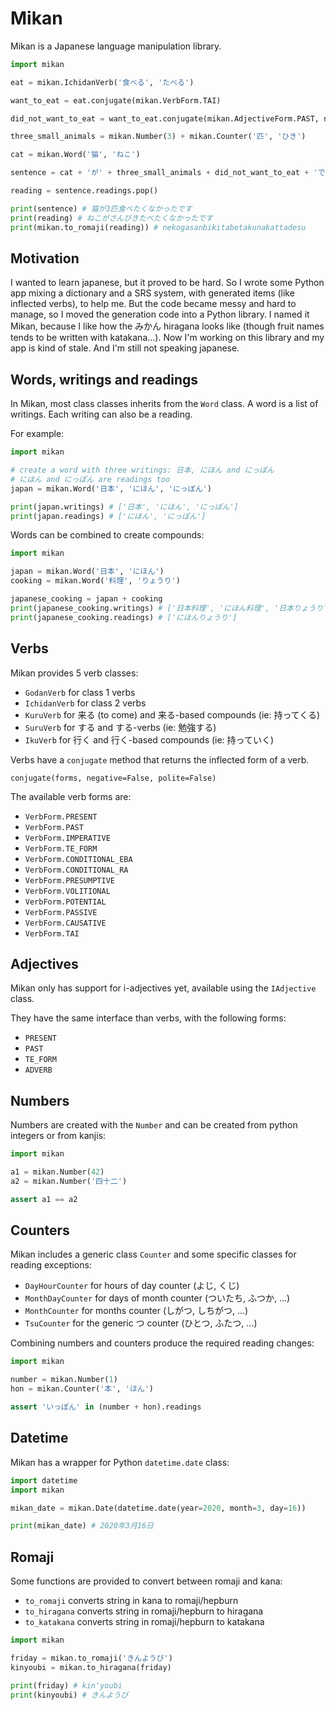 Mikan
=====

Mikan is a Japanese language manipulation library.

```python
import mikan

eat = mikan.IchidanVerb('食べる', 'たべる')

want_to_eat = eat.conjugate(mikan.VerbForm.TAI)

did_not_want_to_eat = want_to_eat.conjugate(mikan.AdjectiveForm.PAST, negative=True)

three_small_animals = mikan.Number(3) + mikan.Counter('匹', 'ひき')

cat = mikan.Word('猫', 'ねこ')

sentence = cat + 'が' + three_small_animals + did_not_want_to_eat + 'です'

reading = sentence.readings.pop()

print(sentence) # 猫が3匹食べたくなかったです
print(reading) # ねこがさんびきたべたくなかったです
print(mikan.to_romaji(reading)) # nekogasanbikitabetakunakattadesu
```

Motivation
----------

I wanted to learn japanese, but it proved to be hard. So I wrote some Python app mixing a dictionary and a SRS system, with generated items (like inflected verbs), to help me. But the code became messy and hard to manage, so I moved the generation code into a Python library. I named it Mikan, because I like how the みかん hiragana looks like (though fruit names tends to be written with katakana...). Now I'm working on this library and my app is kind of stale. And I'm still not speaking japanese.

Words, writings and readings
----------------------------

In Mikan, most class classes inherits from the `Word` class. A word is a list of writings. Each writing can also be a reading.

For example:
```python
import mikan

# create a word with three writings: 日本, にほん and にっぽん
# にほん and にっぽん are readings too
japan = mikan.Word('日本', 'にほん', 'にっぽん')

print(japan.writings) # ['日本', 'にほん', 'にっぽん']
print(japan.readings) # ['にほん', 'にっぽん']
```

Words can be combined to create compounds:

```python
import mikan

japan = mikan.Word('日本', 'にほん')
cooking = mikan.Word('料理', 'りょうり')

japanese_cooking = japan + cooking
print(japanese_cooking.writings) # ['日本料理', 'にほん料理', '日本りょうり', 'にほんりょうり']
print(japanese_cooking.readings) # ['にほんりょうり']
```

Verbs
-----

Mikan provides 5 verb classes:
- `GodanVerb` for class 1 verbs
- `IchidanVerb` for class 2 verbs
- `KuruVerb` for 来る (to come) and 来る-based compounds (ie: 持ってくる)
- `SuruVerb` for する and する-verbs (ie: 勉強する)
- `IkuVerb` for 行く and 行く-based compounds (ie: 持っていく)

Verbs have a `conjugate` method that returns the inflected form of a verb.

`conjugate(forms, negative=False, polite=False)`

The available verb forms are:

- `VerbForm.PRESENT`
- `VerbForm.PAST`
- `VerbForm.IMPERATIVE`
- `VerbForm.TE_FORM`
- `VerbForm.CONDITIONAL_EBA`
- `VerbForm.CONDITIONAL_RA`
- `VerbForm.PRESUMPTIVE`
- `VerbForm.VOLITIONAL`
- `VerbForm.POTENTIAL`
- `VerbForm.PASSIVE`
- `VerbForm.CAUSATIVE`
- `VerbForm.TAI`

Adjectives
----------

Mikan only has support for i-adjectives yet, available using the `IAdjective` class.

They have the same interface than verbs, with the following forms:

- `PRESENT`
- `PAST`
- `TE_FORM`
- `ADVERB`

Numbers
-------

Numbers are created with the `Number` and can be created from python integers or from kanjis:

```python
import mikan

a1 = mikan.Number(42)
a2 = mikan.Number('四十二')

assert a1 == a2
```

Counters
--------

Mikan includes a generic class `Counter` and some specific classes for reading exceptions:

- `DayHourCounter` for hours of day counter (よじ, くじ)
- `MonthDayCounter` for days of month counter (ついたち, ふつか, ...)
- `MonthCounter` for months counter (しがつ, しちがつ, ...)
- `TsuCounter` for the generic つ counter (ひとつ, ふたつ, ...)

Combining numbers and counters produce the required reading changes:

```python
import mikan

number = mikan.Number(1)
hon = mikan.Counter('本', 'ほん')

assert 'いっぽん' in (number + hon).readings
```

Datetime
--------

Mikan has a wrapper for Python `datetime.date` class:

```python
import datetime
import mikan

mikan_date = mikan.Date(datetime.date(year=2020, month=3, day=16))

print(mikan_date) # 2020年3月16日
```

Romaji
------

Some functions are provided to convert between romaji and kana:

- `to_romaji` converts string in kana to romaji/hepburn
- `to_hiragana` converts string in romaji/hepburn to hiragana
- `to_katakana` converts string in romaji/hepburn to katakana

```python
import mikan

friday = mikan.to_romaji('きんようび')
kinyoubi = mikan.to_hiragana(friday)

print(friday) # kin'youbi
print(kinyoubi) # きんようび
```
